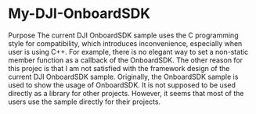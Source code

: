# My-DJI-OnboardSDK
Purpose
The current DJI OnboardSDK sample uses the C programming style for compatibility, which introduces inconvenience, especially when user is using C++. For example, there is no elegant way to set a non-static member function as a callback of the OnboardSDK. 
The other reason for this projec is that I am not satisfied with the framework design of the current DJI OnboardSDK sample. Originally, the OnboardSDK sample is used to show the usage of OnboardSDK. It is not supposed to be used directly as a library for other projects. However, it seems that most of the users use the sample directly for their projects. 
